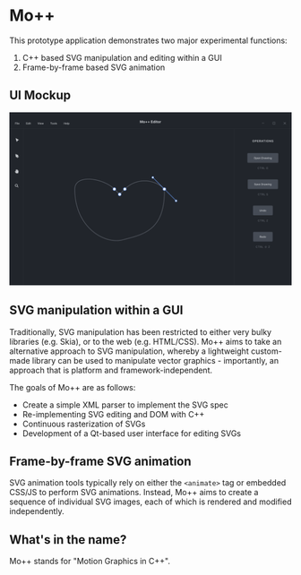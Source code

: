 # Mo++

This prototype application demonstrates two major experimental functions:

1. C++ based SVG manipulation and editing within a GUI
2. Frame-by-frame based SVG animation

## UI Mockup

![Mo++ Editor](./assets/MoPlusPlus-Mockup.png)

## SVG manipulation within a GUI

Traditionally, SVG manipulation has been restricted to either very bulky libraries (e.g. Skia), or to the web (e.g. HTML/CSS). Mo++ aims to take an alternative approach to SVG manipulation, whereby a lightweight custom-made library can be used to manipulate vector graphics - importantly, an approach that is platform and framework-independent.

The goals of Mo++ are as follows:

* Create a simple XML parser to implement the SVG spec
* Re-implementing SVG editing and DOM with C++
* Continuous rasterization of SVGs
* Development of a Qt-based user interface for editing SVGs

## Frame-by-frame SVG animation

SVG animation tools typically rely on either the `<animate>` tag or embedded CSS/JS to perform SVG animations. Instead, Mo++ aims to create a sequence of individual SVG images, each of which is rendered and modified independently.


## What's in the name?

Mo++ stands for "Motion Graphics in C++".
